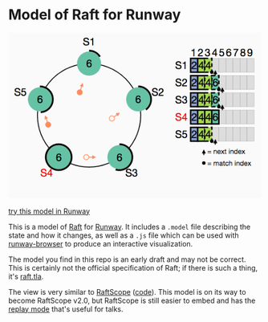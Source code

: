 # Model of Raft for Runway

[![screenshot](screenshot.png)](https://runway.systems/?model=github.com/4e554c4c/runway-model-raft)

[try this model in Runway](https://runway.systems/?model=github.com/4e554c4c/runway-model-raft)

This is a model of [Raft](https://raft.github.io) for
[Runway](https://github.com/salesforce/runway-browser). It includes a
`.model` file describing the state and how it changes, as well as a `.js` file
which can be used with
[runway-browser](https://github.com/salesforce/runway-browser) to produce an
interactive visualization.

The model you find in this repo is an early draft and may not be correct. This
is certainly not the official specification of Raft; if there is such a thing,
it's [raft.tla](https://github.com/ongardie/raft.tla).

The view is very similar to [RaftScope](https://raft.github.io/raftscope)
([code](https://github.com/ongardie/raftscope)). This model is on its way to
become RaftScope v2.0, but RaftScope is still easier to embed and has the
[replay mode](https://raft.github.io/raftscope-replay) that's useful for talks.
